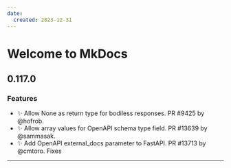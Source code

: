 ```yaml
---
date:
  created: 2023-12-31
---
```

# Welcome to MkDocs

## 0.117.0
### Features
- ✨ Allow None as return type for bodiless responses. PR #9425 by @hofrob.
- ✨ Allow array values for OpenAPI schema type field. PR #13639 by @sammasak.
- ✨ Add OpenAPI external_docs parameter to FastAPI. PR #13713 by @cmtoro.
Fixes
---